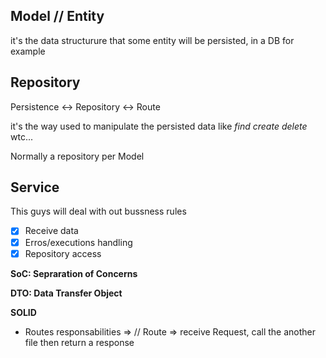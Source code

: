 ## Model // Entity

it's the data structurure that some entity will be persisted, in a DB for example

## Repository

Persistence <-> Repository <-> Route

it's the way used to manipulate the persisted data like
_find_
_create_
_delete_
wtc...

Normally a repository per Model

## Service

This guys will deal with out bussness rules

- [x] Receive data
- [x] Erros/executions handling
- [x] Repository access

**SoC: Sepraration of Concerns**

**DTO: Data Transfer Object**

**SOLID**

- Routes responsabilities =>
  // Route => receive Request, call the another file then return a response
